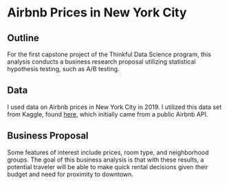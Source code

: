 # Airbnb Prices in New York City

## Outline
For the first capstone project of the Thinkful Data Science program, this analysis conducts a business research proposal utilizing statistical hypothesis testing, such as A/B testing. 

## Data
I used data on Airbnb prices in New York City in 2019. I utilized this data set from Kaggle, found [here](www.kaggle.com/dgomonov/new-york-city-airbnb-open-data), which initially came from a public Airbnb API.

## Business Proposal
Some features of interest include prices, room type, and neighborhood groups. The goal of this business analysis is that with these results, a potential traveler will be able to make quick rental decisions given their budget and need for proximity to downtown. 

